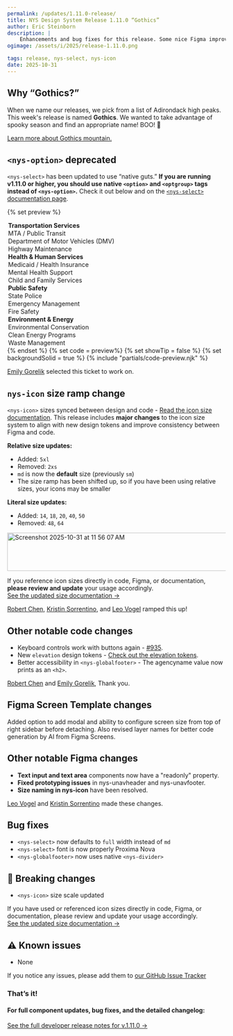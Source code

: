 ```yaml
---
permalink: /updates/1.11.0-release/
title: NYS Design System Release 1.11.0 “Gothics”
author: Eric Steinborn
description: |
    Enhancements and bug fixes for this release. Some nice Figma improvements as well. Enhancement to <nys-icon> size ramps and bug fixes for accessibility (including a particularly nasty bug) and some deprecation changes with <nys-select>.
ogimage: /assets/i/2025/release-1.11.0.png

tags: release, nys-select, nys-icon
date: 2025-10-31
---
```


<!-- SPOOKY RELEASE!!! 👻 -->
## Why “Gothics?”

When we name our releases, we pick from a list of Adirondack high peaks. This week's release is named **Gothics**. We wanted to take advantage of spooky season and find an appropriate name! BOO! 👻

[Learn more about Gothics mountain.](https://en.wikipedia.org/wiki/Gothics)

## `<nys-option>` deprecated
`<nys-select>` has been updated to use “native guts.” **If you are running v1.11.0 or higher, you should use native `<option>` and `<optgroup>` tags instead of `<nys-option>`.** Check it out below and on the [`<nys-select>` documentation page](/components/select).

<nys-alert
  type="warning"
  heading="WARNING: Installations prior to v1.11.0 should continue to use `<nys-option>`">
</nys-alert>

  {% set preview %}
  <nys-select label="Which New York State service are you contacting us about?" description="This is for demo purposes and the list might not be exhaustive.">
  <optgroup label="Transportation Services">
    <option value="mta">MTA / Public Transit</option>
    <option value="dmv">Department of Motor Vehicles (DMV)</option>
    <option value="highway">Highway Maintenance</option>
  </optgroup>
  <optgroup label="Health & Human Services">
    <option value="medicaid">Medicaid / Health Insurance</option>
    <option value="mental-health">Mental Health Support</option>
    <option value="child-family">Child and Family Services</option>
  </optgroup>
  <optgroup label="Public Safety">
    <option value="state-police">State Police</option>
    <option value="emergency-management">Emergency Management</option>
    <option value="fire-safety">Fire Safety</option>
  </optgroup>
  <optgroup label="Environment & Energy">
    <option value="environmental-conservation">Environmental Conservation</option>
    <option value="clean-energy">Clean Energy Programs</option>
    <option value="waste-management">Waste Management</option>
  </optgroup>
</nys-select>
  {% endset %}
  {% set code = preview%}
  {% set showTip = false %}
  {% set backgroundSolid = true %}
  {% include "partials/code-preview.njk" %}

[Emily Gorelik](https://github.com/emilygorelik) selected this ticket to work on.

## `nys-icon` size ramp change
`<nys-icon>` sizes synced between design and code - [Read the icon size documentation](/components/icon/#size). 
This release includes **major changes** to the icon size system to align with new design tokens and improve consistency between Figma and code.  

**Relative size updates:**
- Added: `5xl`
- Removed: `2xs`
- `md` is now the **default** size (previously `sm`)
- The size ramp has been shifted up, so if you have been using relative sizes, your icons may be smaller

**Literal size updates:**
- Added: `14`, `18`, `20`, `40`, `50`
- Removed: `48`, `64`

<img width="547" height="88" alt="Screenshot 2025-10-31 at 11 56 07 AM" src="https://github.com/user-attachments/assets/93673462-40ae-4ddf-94e8-dd4dc1fcfac5" />

If you reference icon sizes directly in code, Figma, or documentation, **please review and update** your usage accordingly.  
[See the updated size documentation →](/components/icon/#size)

[Robert Chen](https://github.com/novacat35), [Kristin Sorrentino](https://github.com/ksorrentino), and [Leo Vogel](https://github.com/leo-vogel) ramped this up!
  
## Other notable code changes
 - Keyboard controls work with buttons again - [#935](https://github.com/ITS-HCD/nysds/issues/935).
 - New `elevation` design tokens - [Check out the elevation tokens](/foundations/tokens/#elevation).
 - Better accessibility in `<nys-globalfooter>` - The agencyname value now prints as an `<h2>`.

[Robert Chen](https://github.com/novacat35) and [Emily Gorelik](https://github.com/emilygorelik), Thank you.

## Figma Screen Template changes
Added option to add modal and ability to configure screen size from top of right sidebar before detaching. Also revised layer names for better code generation by AI from Figma Screens.

## Other notable Figma changes
 - **Text input and text area** components now have a "readonly" property.
 - **Fixed prototyping issues** in nys-unavheader and nys-unavfooter.
 - **Size naming in nys-icon** have been resolved.

[Leo Vogel](https://github.com/novacat35) and [Kristin Sorrentino](https://github.com/ksorrentino) made these changes.


## Bug fixes
 - `<nys-select>` now defaults to `full` width instead of `md`
 - `<nys-select>` font is now properly Proxima Nova
 - `<nys-globalfooter>` now uses native `<nys-divider>`

## 🚨 Breaking changes
- `<nys-icon>` size scale updated

If you have used or referenced icon sizes directly in code, Figma, or documentation, please review and update your usage accordingly.  
[See the updated size documentation →](/components/icon/#size)

## ⚠️ Known issues
 - None

If you notice any issues, please add them to [our GitHub Issue Tracker](https://github.com/ITS-HCD/nysds/issues)

### That’s it!

#### For full component updates, bug fixes, and the detailed changelog:  
[See the full developer release notes for v.1.11.0 →](https://github.com/ITS-HCD/nysds/releases/tag/v1.11.0)
